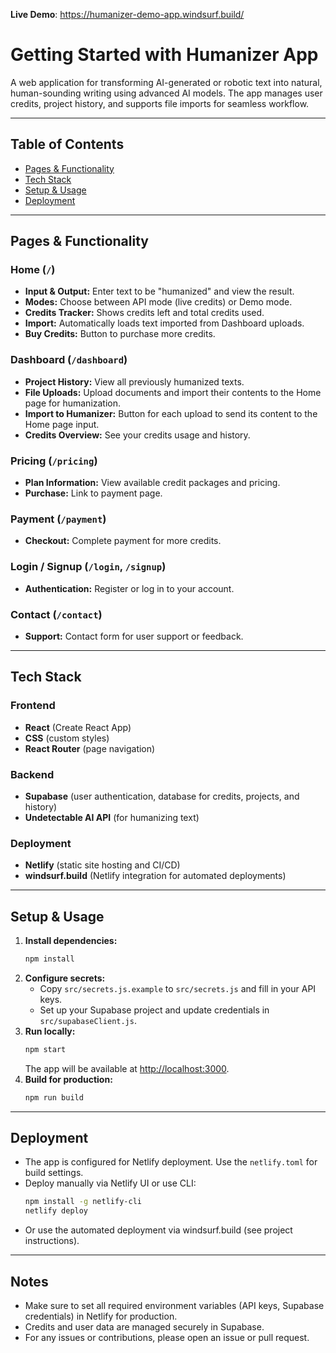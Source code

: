 **Live Demo**: https://humanizer-demo-app.windsurf.build/

# Getting Started with Humanizer App

A web application for transforming AI-generated or robotic text into natural, human-sounding writing using advanced AI models. The app manages user credits, project history, and supports file imports for seamless workflow.

---

## Table of Contents
- [Pages & Functionality](#pages--functionality)
- [Tech Stack](#tech-stack)
- [Setup & Usage](#setup--usage)
- [Deployment](#deployment)

---

## Pages & Functionality

### Home (`/`)
- **Input & Output:** Enter text to be "humanized" and view the result.
- **Modes:** Choose between API mode (live credits) or Demo mode.
- **Credits Tracker:** Shows credits left and total credits used.
- **Import:** Automatically loads text imported from Dashboard uploads.
- **Buy Credits:** Button to purchase more credits.

### Dashboard (`/dashboard`)
- **Project History:** View all previously humanized texts.
- **File Uploads:** Upload documents and import their contents to the Home page for humanization.
- **Import to Humanizer:** Button for each upload to send its content to the Home page input.
- **Credits Overview:** See your credits usage and history.

### Pricing (`/pricing`)
- **Plan Information:** View available credit packages and pricing.
- **Purchase:** Link to payment page.

### Payment (`/payment`)
- **Checkout:** Complete payment for more credits.

### Login / Signup (`/login`, `/signup`)
- **Authentication:** Register or log in to your account.

### Contact (`/contact`)
- **Support:** Contact form for user support or feedback.

---

## Tech Stack

### Frontend
- **React** (Create React App)
- **CSS** (custom styles)
- **React Router** (page navigation)

### Backend
- **Supabase** (user authentication, database for credits, projects, and history)
- **Undetectable AI API** (for humanizing text)

### Deployment
- **Netlify** (static site hosting and CI/CD)
- **windsurf.build** (Netlify integration for automated deployments)

---

## Setup & Usage

1. **Install dependencies:**
   ```sh
   npm install
   ```
2. **Configure secrets:**
   - Copy `src/secrets.js.example` to `src/secrets.js` and fill in your API keys.
   - Set up your Supabase project and update credentials in `src/supabaseClient.js`.
3. **Run locally:**
   ```sh
   npm start
   ```
   The app will be available at [http://localhost:3000](http://localhost:3000).
4. **Build for production:**
   ```sh
   npm run build
   ```

---

## Deployment

- The app is configured for Netlify deployment. Use the `netlify.toml` for build settings.
- Deploy manually via Netlify UI or use CLI:
  ```sh
  npm install -g netlify-cli
  netlify deploy
  ```
- Or use the automated deployment via windsurf.build (see project instructions).

---

## Notes
- Make sure to set all required environment variables (API keys, Supabase credentials) in Netlify for production.
- Credits and user data are managed securely in Supabase.
- For any issues or contributions, please open an issue or pull request.
